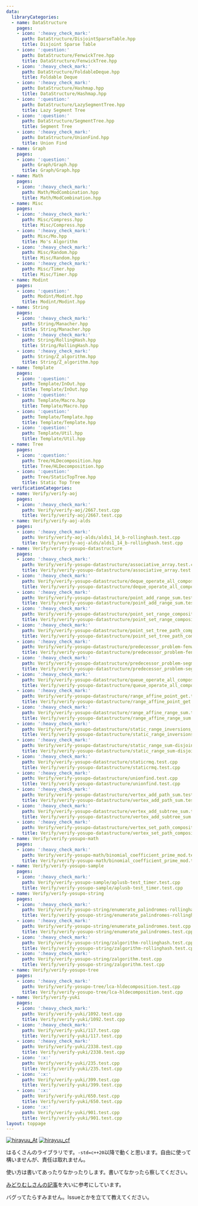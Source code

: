```yaml
---
data:
  libraryCategories:
  - name: DataStructure
    pages:
    - icon: ':heavy_check_mark:'
      path: DataStructure/DisjointSparseTable.hpp
      title: Disjoint Sparse Table
    - icon: ':question:'
      path: DataStructure/FenwickTree.hpp
      title: DataStructure/FenwickTree.hpp
    - icon: ':heavy_check_mark:'
      path: DataStructure/FoldableDeque.hpp
      title: Foldable Deque
    - icon: ':heavy_check_mark:'
      path: DataStructure/Hashmap.hpp
      title: DataStructure/Hashmap.hpp
    - icon: ':question:'
      path: DataStructure/LazySegmentTree.hpp
      title: Lazy Segment Tree
    - icon: ':question:'
      path: DataStructure/SegmentTree.hpp
      title: Segment Tree
    - icon: ':heavy_check_mark:'
      path: DataStructure/UnionFind.hpp
      title: Union Find
  - name: Graph
    pages:
    - icon: ':question:'
      path: Graph/Graph.hpp
      title: Graph/Graph.hpp
  - name: Math
    pages:
    - icon: ':heavy_check_mark:'
      path: Math/ModCombination.hpp
      title: Math/ModCombination.hpp
  - name: Misc
    pages:
    - icon: ':heavy_check_mark:'
      path: Misc/Compress.hpp
      title: Misc/Compress.hpp
    - icon: ':heavy_check_mark:'
      path: Misc/Mo.hpp
      title: Mo's Algorithm
    - icon: ':heavy_check_mark:'
      path: Misc/Random.hpp
      title: Misc/Random.hpp
    - icon: ':heavy_check_mark:'
      path: Misc/Timer.hpp
      title: Misc/Timer.hpp
  - name: Modint
    pages:
    - icon: ':question:'
      path: Modint/Modint.hpp
      title: Modint/Modint.hpp
  - name: String
    pages:
    - icon: ':heavy_check_mark:'
      path: String/Manacher.hpp
      title: String/Manacher.hpp
    - icon: ':heavy_check_mark:'
      path: String/RollingHash.hpp
      title: String/RollingHash.hpp
    - icon: ':heavy_check_mark:'
      path: String/Z_algorithm.hpp
      title: String/Z_algorithm.hpp
  - name: Template
    pages:
    - icon: ':question:'
      path: Template/InOut.hpp
      title: Template/InOut.hpp
    - icon: ':question:'
      path: Template/Macro.hpp
      title: Template/Macro.hpp
    - icon: ':question:'
      path: Template/Template.hpp
      title: Template/Template.hpp
    - icon: ':question:'
      path: Template/Util.hpp
      title: Template/Util.hpp
  - name: Tree
    pages:
    - icon: ':question:'
      path: Tree/HLDecomposition.hpp
      title: Tree/HLDecomposition.hpp
    - icon: ':question:'
      path: Tree/StaticTopTree.hpp
      title: Static Top Tree
  verificationCategories:
  - name: Verify/verify-aoj
    pages:
    - icon: ':heavy_check_mark:'
      path: Verify/verify-aoj/2667.test.cpp
      title: Verify/verify-aoj/2667.test.cpp
  - name: Verify/verify-aoj-alds
    pages:
    - icon: ':heavy_check_mark:'
      path: Verify/verify-aoj-alds/alds1_14_b-rollinghash.test.cpp
      title: Verify/verify-aoj-alds/alds1_14_b-rollinghash.test.cpp
  - name: Verify/verify-yosupo-datastructure
    pages:
    - icon: ':heavy_check_mark:'
      path: Verify/verify-yosupo-datastructure/associative_array.test.cpp
      title: Verify/verify-yosupo-datastructure/associative_array.test.cpp
    - icon: ':heavy_check_mark:'
      path: Verify/verify-yosupo-datastructure/deque_operate_all_composite.test.cpp
      title: Verify/verify-yosupo-datastructure/deque_operate_all_composite.test.cpp
    - icon: ':heavy_check_mark:'
      path: Verify/verify-yosupo-datastructure/point_add_range_sum.test.cpp
      title: Verify/verify-yosupo-datastructure/point_add_range_sum.test.cpp
    - icon: ':heavy_check_mark:'
      path: Verify/verify-yosupo-datastructure/point_set_range_composite.test.cpp
      title: Verify/verify-yosupo-datastructure/point_set_range_composite.test.cpp
    - icon: ':heavy_check_mark:'
      path: Verify/verify-yosupo-datastructure/point_set_tree_path_composite_sum_fixed_root.test.cpp
      title: Verify/verify-yosupo-datastructure/point_set_tree_path_composite_sum_fixed_root.test.cpp
    - icon: ':heavy_check_mark:'
      path: Verify/verify-yosupo-datastructure/predecessor_problem-fenwick_tree.test.cpp
      title: Verify/verify-yosupo-datastructure/predecessor_problem-fenwick_tree.test.cpp
    - icon: ':heavy_check_mark:'
      path: Verify/verify-yosupo-datastructure/predecessor_problem-segment_tree.test.cpp
      title: Verify/verify-yosupo-datastructure/predecessor_problem-segment_tree.test.cpp
    - icon: ':heavy_check_mark:'
      path: Verify/verify-yosupo-datastructure/queue_operate_all_composite.test.cpp
      title: Verify/verify-yosupo-datastructure/queue_operate_all_composite.test.cpp
    - icon: ':heavy_check_mark:'
      path: Verify/verify-yosupo-datastructure/range_affine_point_get.test.cpp
      title: Verify/verify-yosupo-datastructure/range_affine_point_get.test.cpp
    - icon: ':heavy_check_mark:'
      path: Verify/verify-yosupo-datastructure/range_affine_range_sum.test.cpp
      title: Verify/verify-yosupo-datastructure/range_affine_range_sum.test.cpp
    - icon: ':heavy_check_mark:'
      path: Verify/verify-yosupo-datastructure/static_range_inversions_query-mo.test.cpp
      title: Verify/verify-yosupo-datastructure/static_range_inversions_query-mo.test.cpp
    - icon: ':heavy_check_mark:'
      path: Verify/verify-yosupo-datastructure/static_range_sum-disjoint_sparse_table.test.cpp
      title: Verify/verify-yosupo-datastructure/static_range_sum-disjoint_sparse_table.test.cpp
    - icon: ':heavy_check_mark:'
      path: Verify/verify-yosupo-datastructure/staticrmq.test.cpp
      title: Verify/verify-yosupo-datastructure/staticrmq.test.cpp
    - icon: ':heavy_check_mark:'
      path: Verify/verify-yosupo-datastructure/unionfind.test.cpp
      title: Verify/verify-yosupo-datastructure/unionfind.test.cpp
    - icon: ':heavy_check_mark:'
      path: Verify/verify-yosupo-datastructure/vertex_add_path_sum.test.cpp
      title: Verify/verify-yosupo-datastructure/vertex_add_path_sum.test.cpp
    - icon: ':heavy_check_mark:'
      path: Verify/verify-yosupo-datastructure/vertex_add_subtree_sum.test.cpp
      title: Verify/verify-yosupo-datastructure/vertex_add_subtree_sum.test.cpp
    - icon: ':heavy_check_mark:'
      path: Verify/verify-yosupo-datastructure/vertex_set_path_composite.test.cpp
      title: Verify/verify-yosupo-datastructure/vertex_set_path_composite.test.cpp
  - name: Verify/verify-yosupo-math
    pages:
    - icon: ':heavy_check_mark:'
      path: Verify/verify-yosupo-math/binomial_coefficient_prime_mod.test.cpp
      title: Verify/verify-yosupo-math/binomial_coefficient_prime_mod.test.cpp
  - name: Verify/verify-yosupo-sample
    pages:
    - icon: ':heavy_check_mark:'
      path: Verify/verify-yosupo-sample/aplusb-test_timer.test.cpp
      title: Verify/verify-yosupo-sample/aplusb-test_timer.test.cpp
  - name: Verify/verify-yosupo-string
    pages:
    - icon: ':heavy_check_mark:'
      path: Verify/verify-yosupo-string/enumerate_palindromes-rollinghash.test.cpp
      title: Verify/verify-yosupo-string/enumerate_palindromes-rollinghash.test.cpp
    - icon: ':heavy_check_mark:'
      path: Verify/verify-yosupo-string/enumerate_palindromes.test.cpp
      title: Verify/verify-yosupo-string/enumerate_palindromes.test.cpp
    - icon: ':heavy_check_mark:'
      path: Verify/verify-yosupo-string/zalgorithm-rollinghash.test.cpp
      title: Verify/verify-yosupo-string/zalgorithm-rollinghash.test.cpp
    - icon: ':heavy_check_mark:'
      path: Verify/verify-yosupo-string/zalgorithm.test.cpp
      title: Verify/verify-yosupo-string/zalgorithm.test.cpp
  - name: Verify/verify-yosupo-tree
    pages:
    - icon: ':heavy_check_mark:'
      path: Verify/verify-yosupo-tree/lca-hldecomposition.test.cpp
      title: Verify/verify-yosupo-tree/lca-hldecomposition.test.cpp
  - name: Verify/verify-yuki
    pages:
    - icon: ':heavy_check_mark:'
      path: Verify/verify-yuki/1092.test.cpp
      title: Verify/verify-yuki/1092.test.cpp
    - icon: ':heavy_check_mark:'
      path: Verify/verify-yuki/117.test.cpp
      title: Verify/verify-yuki/117.test.cpp
    - icon: ':heavy_check_mark:'
      path: Verify/verify-yuki/2338.test.cpp
      title: Verify/verify-yuki/2338.test.cpp
    - icon: ':x:'
      path: Verify/verify-yuki/235.test.cpp
      title: Verify/verify-yuki/235.test.cpp
    - icon: ':x:'
      path: Verify/verify-yuki/399.test.cpp
      title: Verify/verify-yuki/399.test.cpp
    - icon: ':x:'
      path: Verify/verify-yuki/650.test.cpp
      title: Verify/verify-yuki/650.test.cpp
    - icon: ':x:'
      path: Verify/verify-yuki/901.test.cpp
      title: Verify/verify-yuki/901.test.cpp
layout: toppage
---
```

[![hirayuu_At](https://img.shields.io/endpoint?url=https%3A%2F%2Fatcoder-badges.now.sh%2Fapi%2Fatcoder%2Fjson%2Fhirayuu_At)](https://atcoder.jp/users/hirayuu_At)
[![hirayuu_cf](https://img.shields.io/endpoint?url=https%3A%2F%2Fatcoder-badges.now.sh%2Fapi%2Fcodeforces%2Fjson%2Fhirayuu_cf)](https://codeforces.com/profile/hirayuu_cf)

はるくさんのライブラリです。`-std=c++20`以降で動くと思います。自由に使って構いませんが、責任は取れません。

使い方は書いてあったりなかったりします。書いてなかったら察してください。

[みどりむしさんの記事](https://qiita.com/KakurenboUni/items/b47d9e6e3582e2149d63)を大いに参考にしています。

バグってたらすみません。Issueとかを立てて教えてください。